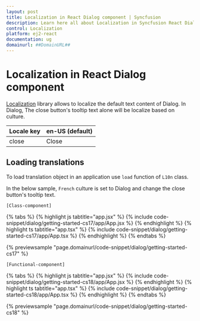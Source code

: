 ```yaml
---
layout: post
title: Localization in React Dialog component | Syncfusion
description: Learn here all about Localization in Syncfusion React Dialog component of Syncfusion Essential JS 2 and more.
control: Localization 
platform: ej2-react
documentation: ug
domainurl: ##DomainURL##
---
```


# Localization in React Dialog component

[Localization](/base/localization.html) library allows to localize the default text content of Dialog. In Dialog, The close button's tooltip text alone will be localize based on culture.

| Locale key | en-US (default)  |
|------|------|
| close |  Close |

## Loading translations

To load translation object in an application use `load` function of `L10n` class.

In the below sample, `French` culture is set to Dialog and change the close button's tooltip text.

`[Class-component]`

{% tabs %}
{% highlight js tabtitle="app.jsx" %}
{% include code-snippet/dialog/getting-started-cs17/app/App.jsx %}
{% endhighlight %}
{% highlight ts tabtitle="app.tsx" %}
{% include code-snippet/dialog/getting-started-cs17/app/App.tsx %}
{% endhighlight %}
{% endtabs %}

 {% previewsample "page.domainurl/code-snippet/dialog/getting-started-cs17" %}

`[Functional-component]`

{% tabs %}
{% highlight js tabtitle="app.jsx" %}
{% include code-snippet/dialog/getting-started-cs18/app/App.jsx %}
{% endhighlight %}
{% highlight ts tabtitle="app.tsx" %}
{% include code-snippet/dialog/getting-started-cs18/app/App.tsx %}
{% endhighlight %}
{% endtabs %}

 {% previewsample "page.domainurl/code-snippet/dialog/getting-started-cs18" %}